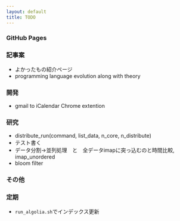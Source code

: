 ```yaml
---
layout: default
title: TODO
---
```


### GitHub Pages





### 記事案

* よかったもの紹介ページ
* programming language evolution along with theory



### 開発

* gmail to iCalendar Chrome extention



### 研究

* distribute_run(command, list_data, n_core, n_distribute)
* テスト書く
* データ分割->並列処理　と　全データimapに突っ込むのと時間比較, imap_unordered
* bloom filter



### その他





### 定期

* `run_algolia.sh`でインデックス更新

